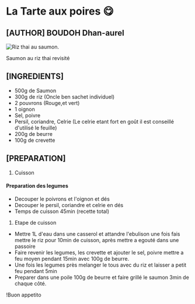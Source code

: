 # La Tarte aux poires 😋

## [AUTHOR] BOUDOH Dhan-aurel

![Riz thai au saumon.](https://i.pinimg.com/originals/e3/63/a9/e363a973ac69c07da8fd53ee97fdee29.jpg "Miam 😋")

 Saumon au riz thai revisité

## [INGREDIENTS]

* 500g de Saumon
* 300g de riz (Oncle ben sachet individuel)
* 2 pouvrons (Rouge,et vert)
* 1 oignon
* Sel, poivre
* Persil, coriandre, Celrie (Le celrie etant fort en goût il est conseillé d'utilisé le feuille)
* 200g de beurre
* 100g de crevette


## [PREPARATION]


1. Cuisson
#### Preparation des legumes
* Decouper le poivrons et l'oignon et dés
* Decouper le persil, coriandre et celrie en dés
* Temps de cuisson 45min (recette total)

1. Etape de cuisson
* Mettre 1L d'eau dans une casserol et attandre l'ebulison une fois fais mettre le riz pour 10min de cuisson, après mettre a egouté dans une passoire
* Faire revenir les legumes, les crevette et ajouter le sel, poivre mettre a feu moyen pendant 15min avec 100g de beurre.
* Une fois les legumes près melanger le tous avec du riz et laisser a petit feu pendant 5min
* Preparer dans une poile 100g de beurre et faire grillé le saumon 3min de chaque côté.


!Buon appetito